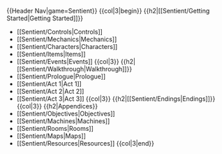 <noinclude>{{Header Nav|game=Sentient}}</noinclude>
{{col|3|begin}}
{{h2|[[Sentient/Getting Started|Getting Started]]}}
* [[Sentient/Controls|Controls]]
* [[Sentient/Mechanics|Mechanics]]
* [[Sentient/Characters|Characters]]
* [[Sentient/Items|Items]]
* [[Sentient/Events|Events]]
{{col|3}}
{{h2|[[Sentient/Walkthrough|Walkthrough]]}}
* [[Sentient/Prologue|Prologue]]
* [[Sentient/Act 1|Act 1]]
* [[Sentient/Act 2|Act 2]]
* [[Sentient/Act 3|Act 3]]
{{col|3}}
{{h2|[[Sentient/Endings|Endings]]}}
{{col|3}}
{{h2|Appendices}}
* [[Sentient/Objectives|Objectives]]
* [[Sentient/Machines|Machines]]
* [[Sentient/Rooms|Rooms]]
* [[Sentient/Maps|Maps]]
* [[Sentient/Resources|Resources]]
{{col|3|end}}


